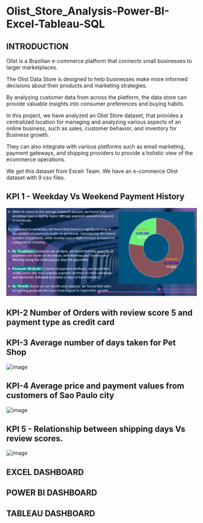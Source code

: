 # Olist_Store_Analysis-Power-BI-Excel-Tableau-SQL
## INTRODUCTION
  Olist is a Brazilian e-commerce platform that connects small businesses to larger marketplaces. 

  The Olist Data Store is designed to help businesses make more informed decisions about their products and marketing strategies. 

  By analyzing customer data from across the platform, the data store can provide valuable insights into consumer preferences and buying habits.

  In this project, we have analyzed an Olist Store dataset, that provides a centralized location for managing and analyzing various aspects of an online business, such as sales, customer behavior, and inventory for Business   growth.

  They can also integrate with various platforms such as email marketing, payment gateways, and shipping providers to provide a holistic view of the ecommerce operations.

  We get this dataset from Excelr Team. We have an e-commerce Olist dataset  with 9 csv files.
## KPI 1 - Weekday Vs Weekend Payment History
![Alt text](https://github.com/Afrinazath/Olist_Store_Analysis-Power-BI-Excel-Tableau-SQL/blob/main/KPI%201.png)
## KPI-2 Number of Orders with review score 5 and payment type as credit card
## KPI-3 Average number of days taken for Pet Shop
![image](https://github.com/user-attachments/assets/22a69ba4-6bea-453d-a209-04d908bc18a7)
## KPI-4 Average price and payment values from customers of Sao Paulo city
![image](https://github.com/user-attachments/assets/ccf6d817-b453-4ed1-9a10-7877b8868247)
## KPI 5 - Relationship between shipping days Vs review scores.
![image](https://github.com/user-attachments/assets/da5034f0-2929-4991-9b80-6a3c5385fb49)
## EXCEL DASHBOARD
## POWER BI DASHBOARD
## TABLEAU DASHBOARD






